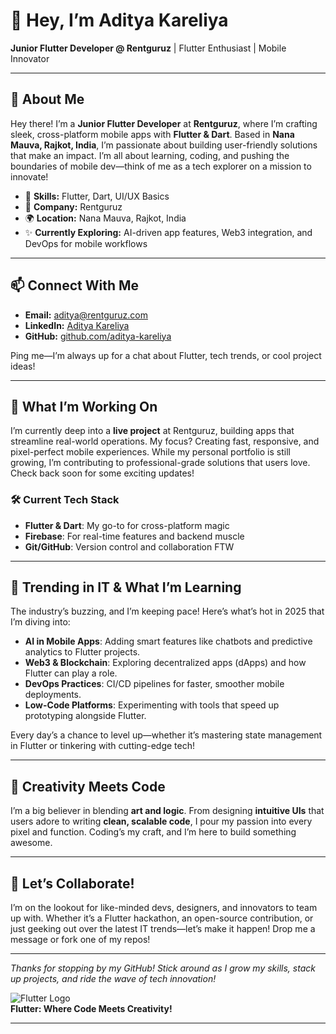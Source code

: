 # 👋 Hey, I’m Aditya Kareliya  
**Junior Flutter Developer @ Rentguruz** | Flutter Enthusiast | Mobile Innovator  

---

## 🚀 About Me  
Hey there! I’m a **Junior Flutter Developer** at **Rentguruz**, where I’m crafting sleek, cross-platform mobile apps with **Flutter & Dart**. Based in **Nana Mauva, Rajkot, India**, I’m passionate about building user-friendly solutions that make an impact. I’m all about learning, coding, and pushing the boundaries of mobile dev—think of me as a tech explorer on a mission to innovate!  

- 🔧 **Skills:** Flutter, Dart, UI/UX Basics  
- 🏢 **Company:** Rentguruz  
- 🌍 **Location:** Nana Mauva, Rajkot, India  
- ✨ **Currently Exploring:** AI-driven app features, Web3 integration, and DevOps for mobile workflows  

---

## 📫 Connect With Me  
- **Email:** [aditya@rentguruz.com](mailto:aditya@rentguruz.com)  
- **LinkedIn:** [Aditya Kareliya](https://www.linkedin.com/in/aditya-kareliya)  
- **GitHub:** [github.com/aditya-kareliya](https://github.com/AdityaRentGuruz)  

Ping me—I’m always up for a chat about Flutter, tech trends, or cool project ideas!  

---

## 💼 What I’m Working On  
I’m currently deep into a **live project** at Rentguruz, building apps that streamline real-world operations. My focus? Creating fast, responsive, and pixel-perfect mobile experiences. While my personal portfolio is still growing, I’m contributing to professional-grade solutions that users love. Check back soon for some exciting updates!  

### 🛠️ Current Tech Stack  
- **Flutter & Dart**: My go-to for cross-platform magic  
- **Firebase**: For real-time features and backend muscle  
- **Git/GitHub**: Version control and collaboration FTW  

---

## 🌟 Trending in IT & What I’m Learning  
The industry’s buzzing, and I’m keeping pace! Here’s what’s hot in 2025 that I’m diving into:  
- **AI in Mobile Apps**: Adding smart features like chatbots and predictive analytics to Flutter projects.  
- **Web3 & Blockchain**: Exploring decentralized apps (dApps) and how Flutter can play a role.  
- **DevOps Practices**: CI/CD pipelines for faster, smoother mobile deployments.  
- **Low-Code Platforms**: Experimenting with tools that speed up prototyping alongside Flutter.  

Every day’s a chance to level up—whether it’s mastering state management in Flutter or tinkering with cutting-edge tech!  

---

## 🎨 Creativity Meets Code  
I’m a big believer in blending **art and logic**. From designing **intuitive UIs** that users adore to writing **clean, scalable code**, I pour my passion into every pixel and function. Coding’s my craft, and I’m here to build something awesome.  

---

## 📌 Let’s Collaborate!  
I’m on the lookout for like-minded devs, designers, and innovators to team up with. Whether it’s a Flutter hackathon, an open-source contribution, or just geeking out over the latest IT trends—let’s make it happen! Drop me a message or fork one of my repos!  

---

*Thanks for stopping by my GitHub! Stick around as I grow my skills, stack up projects, and ride the wave of tech innovation!*  

![Flutter Logo](https://upload.wikimedia.org/wikipedia/commons/1/17/Google-flutter-logo.png)  
**Flutter: Where Code Meets Creativity!**  

---
